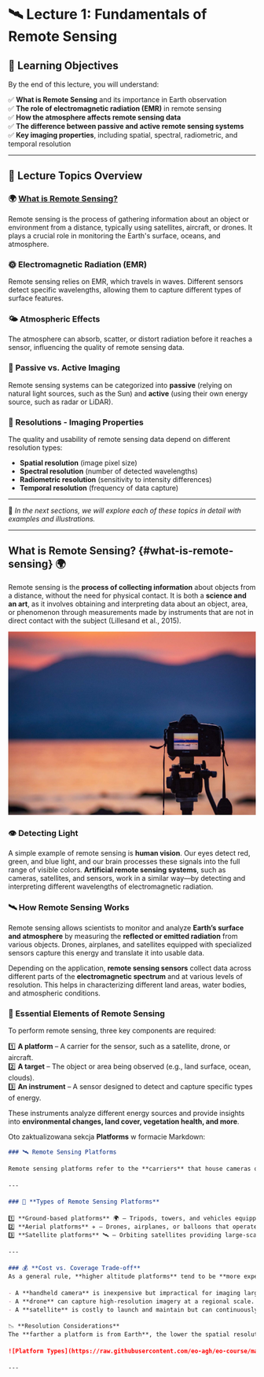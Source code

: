 # 🛰️ Lecture 1: Fundamentals of Remote Sensing

## 🎯 Learning Objectives

By the end of this lecture, you will understand:

✅ **What is Remote Sensing** and its importance in Earth observation  
✅ **The role of electromagnetic radiation (EMR)** in remote sensing  
✅ **How the atmosphere affects remote sensing data**  
✅ **The difference between passive and active remote sensing systems**  
✅ **Key imaging properties**, including spatial, spectral, radiometric, and temporal resolution  

---

## 📌 Lecture Topics Overview

### 🌍 [What is Remote Sensing?](#what-is-remote-sensing)
Remote sensing is the process of gathering information about an object or environment from a distance, typically using satellites, aircraft, or drones. It plays a crucial role in monitoring the Earth's surface, oceans, and atmosphere.

### 🌞 Electromagnetic Radiation (EMR)
Remote sensing relies on EMR, which travels in waves. Different sensors detect specific wavelengths, allowing them to capture different types of surface features.

### 🌤️ Atmospheric Effects
The atmosphere can absorb, scatter, or distort radiation before it reaches a sensor, influencing the quality of remote sensing data.

### 📡 Passive vs. Active Imaging
Remote sensing systems can be categorized into **passive** (relying on natural light sources, such as the Sun) and **active** (using their own energy source, such as radar or LiDAR).

### 📏 Resolutions - Imaging Properties
The quality and usability of remote sensing data depend on different resolution types:
- **Spatial resolution** (image pixel size)
- **Spectral resolution** (number of detected wavelengths)
- **Radiometric resolution** (sensitivity to intensity differences)
- **Temporal resolution** (frequency of data capture)

---

📌 _In the next sections, we will explore each of these topics in detail with examples and illustrations._  

---
##  What is Remote Sensing? {#what-is-remote-sensing} 🌍

Remote sensing is the **process of collecting information** about objects from a distance, without the need for physical contact. It is both a **science and an art**, as it involves obtaining and interpreting data about an object, area, or phenomenon through measurements made by instruments that are not in direct contact with the subject (Lillesand et al., 2015).

![Remote Sensing Illustration](https://raw.githubusercontent.com/eo-agh/eo-course/main/docs/assets/images/lecture1_image1.jpg)


### 👁️ Detecting Light  

A simple example of remote sensing is **human vision**. Our eyes detect red, green, and blue light, and our brain processes these signals into the full range of visible colors. **Artificial remote sensing systems**, such as cameras, satellites, and sensors, work in a similar way—by detecting and interpreting different wavelengths of electromagnetic radiation.

### 🛰️ How Remote Sensing Works  

Remote sensing allows scientists to monitor and analyze **Earth’s surface and atmosphere** by measuring the **reflected or emitted radiation** from various objects. Drones, airplanes, and satellites equipped with specialized sensors capture this energy and translate it into usable data.

Depending on the application, **remote sensing sensors** collect data across different parts of the **electromagnetic spectrum** and at various levels of resolution. This helps in characterizing different land areas, water bodies, and atmospheric conditions.

### 🔑 Essential Elements of Remote Sensing  

To perform remote sensing, three key components are required:

1️⃣ **A platform** – A carrier for the sensor, such as a satellite, drone, or aircraft.  
2️⃣ **A target** – The object or area being observed (e.g., land surface, ocean, clouds).  
3️⃣ **An instrument** – A sensor designed to detect and capture specific types of energy.  

These instruments analyze different energy sources and provide insights into **environmental changes, land cover, vegetation health, and more**.  

Oto zaktualizowana sekcja **Platforms** w formacie Markdown:  

```markdown
### 🛰️ Remote Sensing Platforms  

Remote sensing platforms refer to the **carriers** that house cameras or sensors for data collection. These platforms can be **stationary** (e.g., cameras on tripods) or **mobile** (e.g., drones, aircraft, satellites). The choice of platform significantly affects the **type, scale, and frequency** of collected imagery.

---

### 📌 **Types of Remote Sensing Platforms**  

1️⃣ **Ground-based platforms** 🌍 – Tripods, towers, and vehicles equipped with sensors for close-range remote sensing.  
2️⃣ **Aerial platforms** ✈️ – Drones, airplanes, or balloons that operate within the atmosphere, capturing medium-scale imagery.  
3️⃣ **Satellite platforms** 🛰️ – Orbiting satellites providing large-scale, repetitive coverage of Earth's surface.

---

### 💰 **Cost vs. Coverage Trade-off**  
As a general rule, **higher altitude platforms** tend to be **more expensive** but **cover larger areas more efficiently**.  

- A **handheld camera** is inexpensive but impractical for imaging large areas.  
- A **drone** can capture high-resolution imagery at a regional scale.  
- A **satellite** is costly to launch and maintain but can continuously monitor vast portions of the planet.

📉 **Resolution Considerations**  
The **farther a platform is from Earth**, the lower the spatial resolution tends to be. This means that each pixel in the image represents a larger surface area on Earth.

![Platform Types](https://raw.githubusercontent.com/eo-agh/eo-course/main/docs/assets/images/lecture1_image2.jpg)

---


